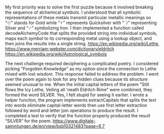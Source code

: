 My first priority was to solve the first puzzle because it involved breaking the sequence of alchemical symbols. I understood that all symbolic representations of these metals transmit particular metallic meanings so “☉” stands for Gold while “☿” represents Quicksilver with “☽” representing Silver and “♂” symbolizing Iron. I then implemented a function called decodeAlchemyCode that splits the provided string into individual symbols, maps each symbol to its corresponding metal using a lookup object, and then joins the results into a single string.
https://en.wikipedia.org/wiki/Lethe, https://www.merriam-webster.com/dictionary/eldritch
https://en.wikipedia.org/wiki/Astrological_symbols

The next challenge required deciphering a complicated poetry. I considered picking "Forgotten Knowledge" as my option since the connection to Lethe mixed with lost wisdom. This response failed to address the problem. I went over the poem again to look for any hidden clues because its structure seemed unusual to me. When the initial capital letters of the poem "Still flows the Icy Lethe, Veiling all 'neath Eldritch Rime" were combined, they formed the word SILVER. Yes, I felt stupid for seeing it earlier. 
I wrote a helper funciton, the program implements extractCapitals that splits the text into words eliminate capital-letter words then use first letter extraction followed by word and letter join operations to produce the result. I completed a test to verify that the function properly produced the result “SILVER” for the poem.
https://www.digitale-sammlungen.de/en/view/bsb10321483?page=6,7

